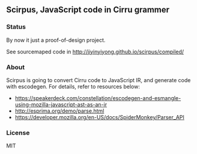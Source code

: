
Scirpus, JavaScript code in Cirru grammer
------

### Status

By now it just a proof-of-design project.

See sourcemaped code in http://jiyinyiyong.github.io/scirpus/compiled/

### About

Scirpus is going to convert Cirru code to JavaScript IR, and generate code with escodegen.
For details, refer to resources below:

* https://speakerdeck.com/constellation/escodegen-and-esmangle-using-mozilla-javascript-ast-as-an-ir
* http://esprima.org/demo/parse.html
* https://developer.mozilla.org/en-US/docs/SpiderMonkey/Parser_API

### License

MIT